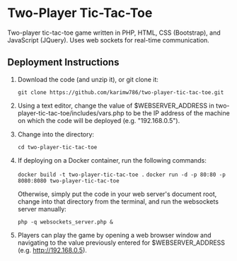 # Two-Player Tic-Tac-Toe
Two-player tic-tac-toe game written in PHP, HTML, CSS (Bootstrap), and JavaScript (JQuery). Uses web sockets for real-time communication.

## Deployment Instructions

1. Download the code (and unzip it), or git clone it:

    ```git clone https://github.com/karimw786/two-player-tic-tac-toe.git```

1. Using a text editor, change the value of $WEBSERVER_ADDRESS in two-player-tic-tac-toe/includes/vars.php to be the IP address of the machine on which the code will be deployed (e.g. "192.168.0.5").

1. Change into the directory:

    ```cd two-player-tic-tac-toe```

1. If deploying on a Docker container, run the following commands:

    ```docker build -t two-player-tic-tac-toe .```
    ```docker run -d -p 80:80 -p 8080:8080 two-player-tic-tac-toe```

    Otherwise, simply put the code in your web server's document root, change into that directory from the terminal, and run the websockets server manually:

    ```php -q websockets_server.php &```

1. Players can play the game by opening a web browser window and navigating to the value previously entered for $WEBSERVER_ADDRESS (e.g. http://192.168.0.5).